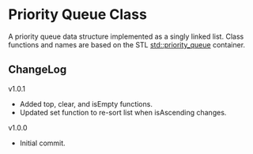 # Priority Queue Class

A priority queue data structure implemented as a singly linked list. Class functions and names are based on the STL [std::priority_queue](https://en.cppreference.com/w/cpp/container/priority_queue) container.

## ChangeLog
v1.0.1
- Added top, clear, and isEmpty functions.
- Updated set function to re-sort list when isAscending changes.

v1.0.0
- Initial commit.